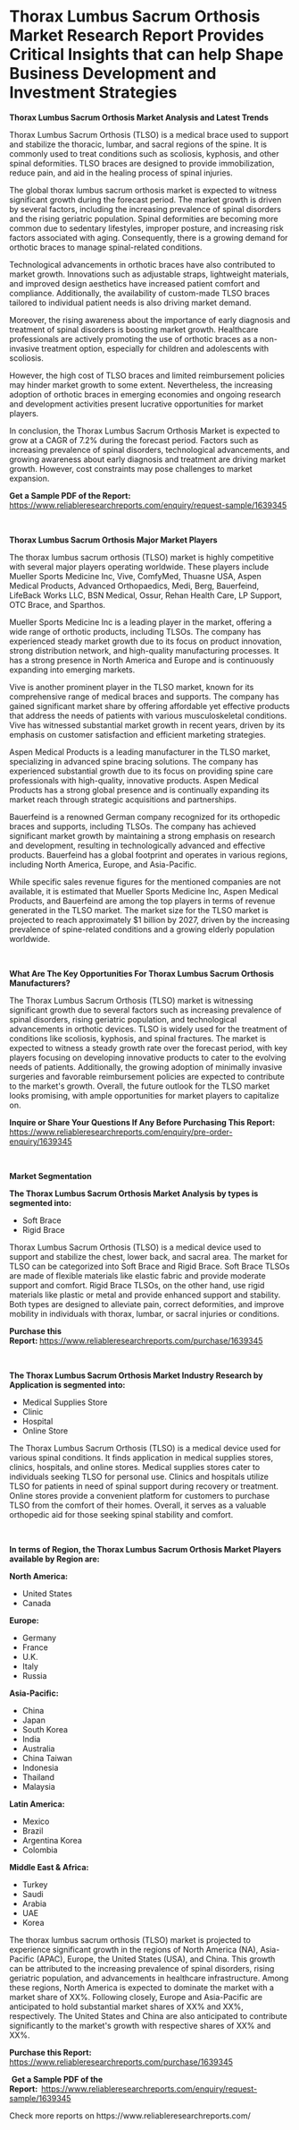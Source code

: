 <p><h1>Thorax Lumbus Sacrum Orthosis Market Research Report Provides Critical Insights that can help Shape Business Development and Investment Strategies</h1></p><p><strong>Thorax Lumbus Sacrum Orthosis Market Analysis and Latest Trends</strong></p>
<p><p>Thorax Lumbus Sacrum Orthosis (TLSO) is a medical brace used to support and stabilize the thoracic, lumbar, and sacral regions of the spine. It is commonly used to treat conditions such as scoliosis, kyphosis, and other spinal deformities. TLSO braces are designed to provide immobilization, reduce pain, and aid in the healing process of spinal injuries.</p><p>The global thorax lumbus sacrum orthosis market is expected to witness significant growth during the forecast period. The market growth is driven by several factors, including the increasing prevalence of spinal disorders and the rising geriatric population. Spinal deformities are becoming more common due to sedentary lifestyles, improper posture, and increasing risk factors associated with aging. Consequently, there is a growing demand for orthotic braces to manage spinal-related conditions.</p><p>Technological advancements in orthotic braces have also contributed to market growth. Innovations such as adjustable straps, lightweight materials, and improved design aesthetics have increased patient comfort and compliance. Additionally, the availability of custom-made TLSO braces tailored to individual patient needs is also driving market demand.</p><p>Moreover, the rising awareness about the importance of early diagnosis and treatment of spinal disorders is boosting market growth. Healthcare professionals are actively promoting the use of orthotic braces as a non-invasive treatment option, especially for children and adolescents with scoliosis.</p><p>However, the high cost of TLSO braces and limited reimbursement policies may hinder market growth to some extent. Nevertheless, the increasing adoption of orthotic braces in emerging economies and ongoing research and development activities present lucrative opportunities for market players.</p><p>In conclusion, the Thorax Lumbus Sacrum Orthosis Market is expected to grow at a CAGR of 7.2% during the forecast period. Factors such as increasing prevalence of spinal disorders, technological advancements, and growing awareness about early diagnosis and treatment are driving market growth. However, cost constraints may pose challenges to market expansion.</p></p>
<p><strong>Get a Sample PDF of the Report:&nbsp;</strong> <a href="https://www.reliableresearchreports.com/enquiry/request-sample/1639345">https://www.reliableresearchreports.com/enquiry/request-sample/1639345</a></p>
<p>&nbsp;</p>
<p><strong>Thorax Lumbus Sacrum Orthosis Major Market Players</strong></p>
<p><p>The thorax lumbus sacrum orthosis (TLSO) market is highly competitive with several major players operating worldwide. These players include Mueller Sports Medicine Inc, Vive, ComfyMed, Thuasne USA, Aspen Medical Products, Advanced Orthopaedics, Medi, Berg, Bauerfeind, LifeBack Works LLC, BSN Medical, Ossur, Rehan Health Care, LP Support, OTC Brace, and Sparthos.</p><p>Mueller Sports Medicine Inc is a leading player in the market, offering a wide range of orthotic products, including TLSOs. The company has experienced steady market growth due to its focus on product innovation, strong distribution network, and high-quality manufacturing processes. It has a strong presence in North America and Europe and is continuously expanding into emerging markets.</p><p>Vive is another prominent player in the TLSO market, known for its comprehensive range of medical braces and supports. The company has gained significant market share by offering affordable yet effective products that address the needs of patients with various musculoskeletal conditions. Vive has witnessed substantial market growth in recent years, driven by its emphasis on customer satisfaction and efficient marketing strategies.</p><p>Aspen Medical Products is a leading manufacturer in the TLSO market, specializing in advanced spine bracing solutions. The company has experienced substantial growth due to its focus on providing spine care professionals with high-quality, innovative products. Aspen Medical Products has a strong global presence and is continually expanding its market reach through strategic acquisitions and partnerships.</p><p>Bauerfeind is a renowned German company recognized for its orthopedic braces and supports, including TLSOs. The company has achieved significant market growth by maintaining a strong emphasis on research and development, resulting in technologically advanced and effective products. Bauerfeind has a global footprint and operates in various regions, including North America, Europe, and Asia-Pacific.</p><p>While specific sales revenue figures for the mentioned companies are not available, it is estimated that Mueller Sports Medicine Inc, Aspen Medical Products, and Bauerfeind are among the top players in terms of revenue generated in the TLSO market. The market size for the TLSO market is projected to reach approximately $1 billion by 2027, driven by the increasing prevalence of spine-related conditions and a growing elderly population worldwide.</p></p>
<p>&nbsp;</p>
<p><strong>What Are The Key Opportunities For Thorax Lumbus Sacrum Orthosis Manufacturers?</strong></p>
<p><p>The Thorax Lumbus Sacrum Orthosis (TLSO) market is witnessing significant growth due to several factors such as increasing prevalence of spinal disorders, rising geriatric population, and technological advancements in orthotic devices. TLSO is widely used for the treatment of conditions like scoliosis, kyphosis, and spinal fractures. The market is expected to witness a steady growth rate over the forecast period, with key players focusing on developing innovative products to cater to the evolving needs of patients. Additionally, the growing adoption of minimally invasive surgeries and favorable reimbursement policies are expected to contribute to the market's growth. Overall, the future outlook for the TLSO market looks promising, with ample opportunities for market players to capitalize on.</p></p>
<p><strong>Inquire or Share Your Questions If Any Before Purchasing This Report:</strong> <a href="https://www.reliableresearchreports.com/enquiry/pre-order-enquiry/1639345">https://www.reliableresearchreports.com/enquiry/pre-order-enquiry/1639345</a></p>
<p>&nbsp;</p>
<p><strong>Market Segmentation</strong></p>
<p><strong>The Thorax Lumbus Sacrum Orthosis Market Analysis by types is segmented into:</strong></p>
<p><ul><li>Soft Brace</li><li>Rigid Brace</li></ul></p>
<p><p>Thorax Lumbus Sacrum Orthosis (TLSO) is a medical device used to support and stabilize the chest, lower back, and sacral area. The market for TLSO can be categorized into Soft Brace and Rigid Brace. Soft Brace TLSOs are made of flexible materials like elastic fabric and provide moderate support and comfort. Rigid Brace TLSOs, on the other hand, use rigid materials like plastic or metal and provide enhanced support and stability. Both types are designed to alleviate pain, correct deformities, and improve mobility in individuals with thorax, lumbar, or sacral injuries or conditions.</p></p>
<p><strong>Purchase this Report:&nbsp;</strong><a href="https://www.reliableresearchreports.com/purchase/1639345">https://www.reliableresearchreports.com/purchase/1639345</a></p>
<p>&nbsp;</p>
<p><strong>The Thorax Lumbus Sacrum Orthosis Market Industry Research by Application is segmented into:</strong></p>
<p><ul><li>Medical Supplies Store</li><li>Clinic</li><li>Hospital</li><li>Online Store</li></ul></p>
<p><p>The Thorax Lumbus Sacrum Orthosis (TLSO) is a medical device used for various spinal conditions. It finds application in medical supplies stores, clinics, hospitals, and online stores. Medical supplies stores cater to individuals seeking TLSO for personal use. Clinics and hospitals utilize TLSO for patients in need of spinal support during recovery or treatment. Online stores provide a convenient platform for customers to purchase TLSO from the comfort of their homes. Overall, it serves as a valuable orthopedic aid for those seeking spinal stability and comfort.</p></p>
<p>&nbsp;</p>
<p><strong>In terms of Region, the Thorax Lumbus Sacrum Orthosis Market Players available by Region are:</strong></p>
<p>
    <p> <strong> North America: </strong>
        <ul>
            <li>United States</li>
            <li>Canada</li>
        </ul>
        </p> 
    <p> <strong> Europe: </strong>
        <ul>
            <li>Germany</li>
            <li>France</li>
            <li>U.K.</li>
            <li>Italy</li>
            <li>Russia</li>
        </ul>
        </p> 
    <p> <strong> Asia-Pacific: </strong>
        <ul>
            <li>China</li>
            <li>Japan</li>
            <li>South Korea</li>
            <li>India</li>
            <li>Australia</li>
            <li>China Taiwan</li>
            <li>Indonesia</li>
            <li>Thailand</li>
            <li>Malaysia</li>
        </ul>
        </p> 
    <p> <strong> Latin America: </strong>
        <ul>
            <li>Mexico</li>
            <li>Brazil</li>
            <li>Argentina Korea</li>
            <li>Colombia</li>
        </ul>
        </p> 
    <p> <strong> Middle East & Africa: </strong>
        <ul>
            <li>Turkey</li>
            <li>Saudi</li>
            <li>Arabia</li>
            <li>UAE</li>
            <li>Korea</li>
        </ul>
    </p>
    </p>
<p><p>The thorax lumbus sacrum orthosis (TLSO) market is projected to experience significant growth in the regions of North America (NA), Asia-Pacific (APAC), Europe, the United States (USA), and China. This growth can be attributed to the increasing prevalence of spinal disorders, rising geriatric population, and advancements in healthcare infrastructure. Among these regions, North America is expected to dominate the market with a market share of XX%. Following closely, Europe and Asia-Pacific are anticipated to hold substantial market shares of XX% and XX%, respectively. The United States and China are also anticipated to contribute significantly to the market's growth with respective shares of XX% and XX%.</p></p>
<p><strong>Purchase this Report: </strong><a href="https://www.reliableresearchreports.com/purchase/1639345">https://www.reliableresearchreports.com/purchase/1639345</a></p>
<p>&nbsp;<strong>Get a Sample PDF of the Report:&nbsp;&nbsp;</strong><a href="https://www.reliableresearchreports.com/enquiry/request-sample/1639345">https://www.reliableresearchreports.com/enquiry/request-sample/1639345</a></p>
<p><strong></strong></p>
<p>Check more reports on https://www.reliableresearchreports.com/</p>